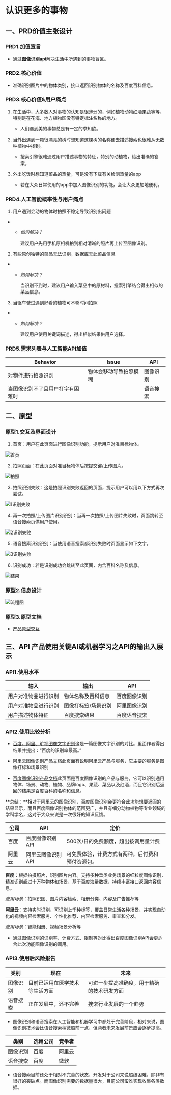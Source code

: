 # 认识更多的事物

## 一、PRD价值主张设计

### PRD1.加值宣言

- 通过**图像识别api**解决生活中所遇到的事物盲区。

### PRD2.核心价值

- 准确识别图片中的物体类别，接口返回识别物体的名称及百度百科信息。

### PRD3.核心价值&用户痛点

1. 在生活中，大多数人对事物的认知是很薄弱的，例如植物动物红酒果蔬等等，特别是在花海、地方植物区没有特定标注名称的地方。
    - 人们遇到美的事物总是有一定的求知欲。

2. 当外出遇到一颗很漂亮的树时想知道这棵树的名称便去描述搜索也很难从无数种植物中找到。
    - 搜索引擎很难通过用户描述事物的特征，特别的动植物，给出准确的答案。

3. 外出吃饭时想知道菜品的热量，可是没有下载有关检测热量的app
    - 若在大众日常使用的app中加入图像识别的功能，会让大众更加地便利。

### PRD4.人工智能概率性与用户痛点

1.  用户遇到会动的物体时拍照不稳定导致识别出问题
-  * _如何解决？_

     建议用户先用手机原相机拍到相对清晰的照片再上传至图像识别。

2. 有些原创独特的菜品无法识别，数据库无此菜品信息
- * _如何解决？_

     当识别不到时，建议用户输入菜品中的原材料，搜索引擎结合得出相似的菜品信息。
     
3. 当驱车驶过遇到好看的植物可不够时间拍照
- * _如何解决？_

     建议用户使用关键词描述，得出相似结果供用户选择。

### PRD5.需求列表与人工智能API加值

| Behavior                       | Issue                            | API      |
| ------------------------------ | -------------------------------- | -------- |
| 对物件进行拍照识别       | 物体会移动导致拍照模糊           | 图像识别 |
| 当图像识别不了且用户打字有困难时       |  | 语音搜索 |

## 二、原型

### 原型1.交互及界面设计

1. 首页：用户在此页面进行图像识别功能，提示用户对准目标物体。

![首页](首页.png "首页.png")

2. 拍照页面：在此页面对准目标物体后按提交键/上传图片。

![拍照](拍照.png "拍照.png")

3. 拍照识别失败：这是拍照识别失败返回的页面，提示用户可以用以下方式再次尝试。

![1识别失败](1识别失败.png "1识别失败.png")

4. 再一次拍照/上传图片识别识别：当再一次拍照/上传图片失败时，页面跳转至语音搜索页供用户使用。

![2识别失败](2识别失败.png "2识别失败.png")

5. 语音搜索识别识别：当使用语音搜索都识别失败时页面显示如下文字。

![3识别失败](3识别失败.png "3识别失败.png")

6. 识别成功：若是识别成功会跳转至此页面，内含百科名称及信息。

![结果](结果.png "结果.png")

### 原型2.信息设计

![流程图](流程图.png "流程图.png")

### 原型3.原型文档

- [产品原型交互](http://nfunm071.gitee.io/api_ml_ai)

## 三、API 产品使用关键AI或机器学习之API的输出入展示

### API1.使用水平

| 输入                       | 输出                            | API      |
| ------------------------------ | -------------------------------- | -------- |
| 用户对准物品进行识别      | 物体名称及百科信息           | 百度图像识别 |
| 用户对准物品进行识别       | 图像打标签/场景识别          | 阿里图像识别 |
| 用户描述物体特征   | 百度搜索结果           | 百度语音搜索 |

### API2.使用比较分析

- [百度、阿里、旷视图像文字识别](https://blog.csdn.net/wwdwjm/article/details/76608101)这是一篇图像文字识别的对比。里面作者得出结果并提出：“百度的识别率最高。”

- [阿里云图像识别产品文档](https://ai.aliyun.com/image?spm=a2c4e.11155472.1280361.261.56c1220a5Qno1r)此页面有说明阿里云产品与服务，它主要的服务是图像打标和场景识别
- [百度图像识别产品文档](https://ai.baidu.com/tech/imagerecognition)此页面是百度图像识别的产品与服务，它可以识别通用物体、场景、动物、植物、品牌logo、果蔬、菜品以及红酒，而且它识别后返回的结果是百度百科的名称和信息。

**总结：**相对于阿里云的图像识别，百度图像识别会更符合此功能想要返回的结果显示，而且百度图像识别物体的范围更广，并且有细分动物植物等专业领域的学科学名，这对于大众来说是一次很好的知识反馈。

| 公司 | API             | 定价                 |
| ---- | --------------- | ------------------------ |
| 百度 | 百度图像识别API | 500次/日的免费额度，超出按调用量计费 |
| 阿里云 | 阿里云图像识别API     | 可免费体验，计费方式有两种，后付费和预付资源包。                   |

**百度**：根据拍摄照片，识别图片内容。支持多种垂类业务场景的细粒度图像识别，精准识别超过十万种物体和场景，基于百度海量数据，持续丰富接口返回内容信息。

 *应用场景*：拍照识图、图片内容检索、相册分类、内容及广告推荐等
  
**阿里云**：支持实时识别，可识别上千种标签，覆盖日常生活各种场景，并实现自动化的视频内容检索服务、个性化推荐、内容检索服务、审查和分发。

 *应用场景*：智能相册、视频场景分析等

- 通过图像识别的识别率、计费方式、限制等对比得出百度图像识别API会更适合此次功能图像识别的调用。

### API3.使用后风险报告

| 类别     | 现在                                                           | 未来                                                     |
| -------- | -------------------------------------------------------------- | -------------------------------------------------------- |
| 图像识别 | 目前已运用在医学技术等生活方面 | 可进一步提高准确度，用于精确的技术研发方面 |
| 语音搜索 | 正在发展中，还不完善                    | 搜索行业发展的一个趋势     |

- 图像识别和语音搜索在人工智能和机器学习中都处于完善阶段，相对来说，图像识别技术会比语音搜索稍微超前一点，但两者未来发展前景应会逐步提高。

| 类别     | 选用公司 | 竞争者           |
| -------- | -------- | ---------------- | 
| 图像识别 | 百度   | 阿里云 |  
| 语音搜索 | 百度     | 微软    |

- 语音搜索目前还处于相对不完善的状态，开发对于公司来说超级困难，除非有很好的突破点。而图像识别需要的数据量很大，目前公司蛮难实现收集各类数据。
